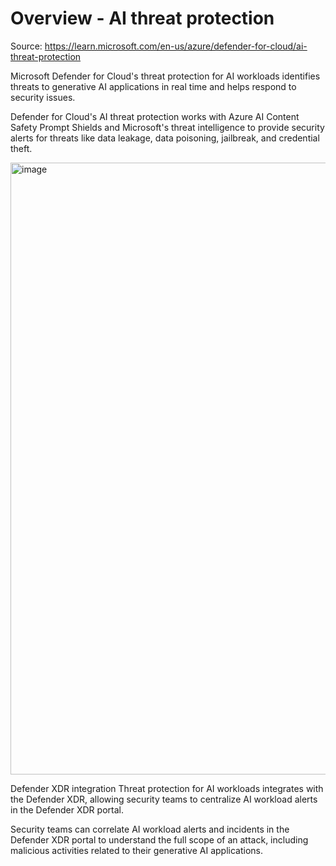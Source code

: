 # Overview - AI threat protection

Source: https://learn.microsoft.com/en-us/azure/defender-for-cloud/ai-threat-protection

Microsoft Defender for Cloud's threat protection for AI workloads identifies threats to generative AI applications in real time and helps respond to security issues.

Defender for Cloud's AI threat protection works with Azure AI Content Safety Prompt Shields and Microsoft's threat intelligence to provide security alerts for threats like data leakage, data poisoning, jailbreak, and credential theft.

<img width="979" alt="image" src="https://github.com/user-attachments/assets/5f9916b2-57eb-4232-8c21-abb84625e622" />

Defender XDR integration
Threat protection for AI workloads integrates with the Defender XDR, allowing security teams to centralize AI workload alerts in the Defender XDR portal.

Security teams can correlate AI workload alerts and incidents in the Defender XDR portal to understand the full scope of an attack, including malicious activities related to their generative AI applications.

